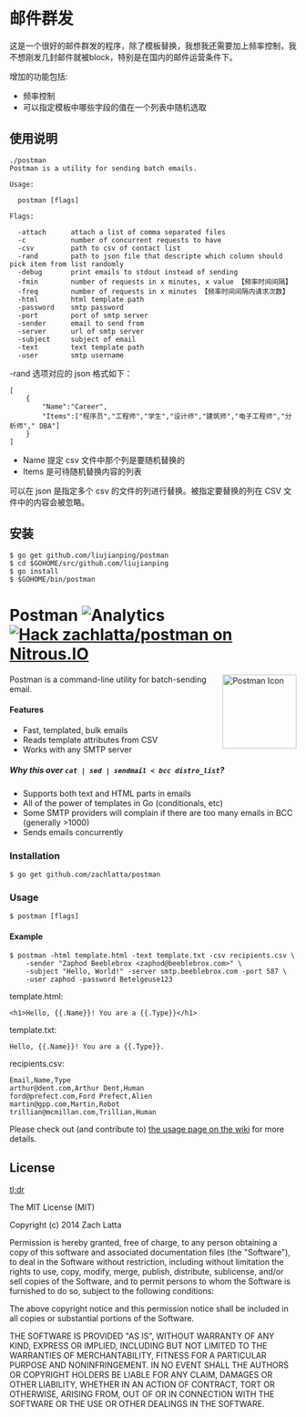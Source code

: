 # 邮件群发

这是一个很好的邮件群发的程序，除了模板替换，我想我还需要加上频率控制，我不想刚发几封邮件就被block，特别是在国内的邮件运营条件下。

增加的功能包括:

* 频率控制
* 可以指定模板中哪些字段的值在一个列表中随机选取

## 使用说明

````
./postman
Postman is a utility for sending batch emails.

Usage:

  postman [flags]

Flags:

  -attach      attach a list of comma separated files
  -c           number of concurrent requests to have
  -csv         path to csv of contact list
  -rand        path to json file that descripte which column should pick item from list randomly
  -debug       print emails to stdout instead of sending
  -fmin        number of requests in x minutes, x value 【频率时间间隔】
  -freq        number of requests in x minutes 【频率时间间隔内请求次数】
  -html        html template path
  -password    smtp password
  -port        port of smtp server
  -sender      email to send from
  -server      url of smtp server
  -subject     subject of email
  -text        text template path
  -user        smtp username
````

-rand 选项对应的 json 格式如下：
```
[
    {
        "Name":"Career",
        "Items":["程序员","工程师","学生","设计师","建筑师","电子工程师","分析师"," DBA"]
    }
]
```
- Name 提定 csv 文件中那个列是要随机替换的
- Items 是可待随机替换内容的列表

可以在 json 是指定多个 csv 的文件的列进行替换。被指定要替换的列在 CSV 文件中的内容会被忽略。

## 安装

````
$ go get github.com/liujianping/postman
$ cd $GOHOME/src/github.com/liujianping 
$ go install
$ $GOHOME/bin/postman
````

# Postman ![Analytics](https://ga-beacon.appspot.com/UA-34529482-6/postman/readme?pixel) [![Hack zachlatta/postman on Nitrous.IO](https://d3o0mnbgv6k92a.cloudfront.net/assets/hack-s-v1-7475db0cf93fe5d1e29420c928ebc614.png)](https://www.nitrous.io/hack_button?source=embed&runtime=go&repo=zachlatta%2Fpostman&file_to_open=main.go)

<img src="http://gh.landersbenjamin.com/everything-sloths/svg/mail.svg" width="130" alt="Postman Icon" align="right">
Postman is a command-line utility for batch-sending email.

#### Features

* Fast, templated, bulk emails
* Reads template attributes from CSV
* Works with any SMTP server

##### Why this over `cat | sed | sendmail < bcc distro_list`?

* Supports both text and HTML parts in emails
* All of the power of templates in Go (conditionals, etc)
* Some SMTP providers will complain if there are too many emails in BCC
  (generally >1000)
* Sends emails concurrently

### Installation

    $ go get github.com/zachlatta/postman

### Usage

    $ postman [flags]

#### Example

```
$ postman -html template.html -text template.txt -csv recipients.csv \
    -sender "Zaphod Beeblebrox <zaphod@beeblebrox.com>" \
    -subject "Hello, World!" -server smtp.beeblebrox.com -port 587 \
    -user zaphod -password Betelgeuse123
```

template.html:

```
<h1>Hello, {{.Name}}! You are a {{.Type}}</h1>
```

template.txt:

```
Hello, {{.Name}}! You are a {{.Type}}.
```

recipients.csv:

```
Email,Name,Type
arthur@dent.com,Arthur Dent,Human
ford@prefect.com,Ford Prefect,Alien
martin@gpp.com,Martin,Robot
trillian@mcmillan.com,Trillian,Human
```

Please check out (and contribute to) [the usage page on the
wiki](https://github.com/zachlatta/postman/wiki/Usage) for more details.

## License

[tl;dr](https://tldrlegal.com/license/mit-license)

The MIT License (MIT)

Copyright (c) 2014 Zach Latta

Permission is hereby granted, free of charge, to any person obtaining a copy of
this software and associated documentation files (the "Software"), to deal in
the Software without restriction, including without limitation the rights to
use, copy, modify, merge, publish, distribute, sublicense, and/or sell copies
of the Software, and to permit persons to whom the Software is furnished to do
so, subject to the following conditions:

The above copyright notice and this permission notice shall be included in all
copies or substantial portions of the Software.

THE SOFTWARE IS PROVIDED "AS IS", WITHOUT WARRANTY OF ANY KIND, EXPRESS OR
IMPLIED, INCLUDING BUT NOT LIMITED TO THE WARRANTIES OF MERCHANTABILITY,
FITNESS FOR A PARTICULAR PURPOSE AND NONINFRINGEMENT. IN NO EVENT SHALL THE
AUTHORS OR COPYRIGHT HOLDERS BE LIABLE FOR ANY CLAIM, DAMAGES OR OTHER
LIABILITY, WHETHER IN AN ACTION OF CONTRACT, TORT OR OTHERWISE, ARISING FROM,
OUT OF OR IN CONNECTION WITH THE SOFTWARE OR THE USE OR OTHER DEALINGS IN THE
SOFTWARE.
